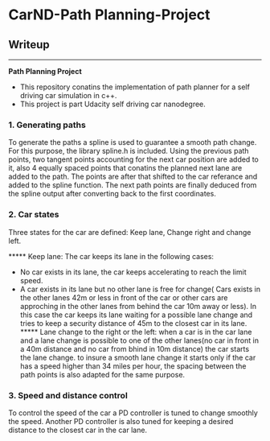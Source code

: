 # **CarND-Path Planning-Project** 

## Writeup
---

**Path Planning Project**
* This repository conatins the implementation of path planner for a self driving car simulation in c++.
* This project is part Udacity self driving car nanodegree.

### 1. Generating paths
To generate the paths a spline is used to guarantee a smooth path change.
For this purpose, the library spline.h is included.
Using the previous path points, two tangent points accounting for the next 
car position are added to it, also 4 equally spaced points that conatins the planned next lane are added to the path.
The points are after that shifted to the car referance and added to the spline function.
The next path points are finally deduced from the spline output after converting back to the first coordinates.


### 2. Car states

Three states for the car are defined:
Keep lane, Change right and change left.

***** Keep lane: The car keeps its lane in the following cases:
  - No car exists in its lane, the car keeps accelerating to reach the limit speed.
  - A car exists in its lane but no other lane is free for change( Cars exists in the   other lanes 42m or less in front of the car or other cars are approching in the other lanes from behind the car 10m away or less). In this case the car keeps its lane waiting for a possible lane change and tries to keep a security distance of 45m to the closest car in its lane.
*****  Lane change to the right or the left: when a car is in the car lane and a lane change is possible to one of the other lanes(no car in front in a 40m distance and no car from bhind in 10m distance) the car starts the lane change. to insure a smooth lane change it starts only if the car has a speed higher than 34 miles per hour, the spacing between the path points is also adapted for the same purpose.

### 3. Speed and distance control
To control the speed of the car a PD controller is tuned to change smoothly the speed.
Another PD controller is also tuned for keeping a desired distance to the closest car in the car lane. 


